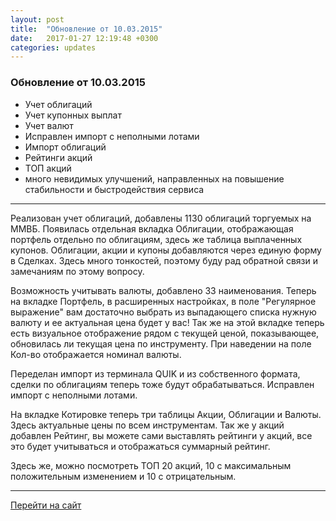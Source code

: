 ```yaml
---
layout: post
title:  "Обновление от 10.03.2015"
date:   2017-01-27 12:19:48 +0300
categories: updates
---
```

### Обновление от 10.03.2015

* Учет облигаций
* Учет купонных выплат
* Учет валют
* Исправлен импорт с неполными лотами
* Импорт облигаций
* Рейтинги акций
* ТОП акций
* много невидимых улучшений, направленных на повышение стабильности и быстродействия сервиса

---

Реализован учет облигаций, добавлены 1130 облигаций торгуемых на ММВБ. Появилась отдельная вкладка Облигации, отображающая портфель отдельно по облигациям, здесь же таблица выплаченных купонов. Облигации, акции и купоны добавляются через единую форму в Сделках. Здесь много тонкостей, поэтому буду рад обратной связи и замечаниям по этому вопросу.

Возможность учитывать валюты, добавлено 33 наименования. Теперь на вкладке Портфель, в расширенных настройках, в поле "Регулярное выражение" вам достаточно выбрать из выпадающего списка нужную валюту и ее актуальная цена будет у вас! Так же на этой вкладке теперь есть визуальное отображение рядом с текущей ценой, показывающее, обновилась ли текущая цена по инструменту. При наведении на поле Кол-во отображается номинал валюты.

Переделан импорт из терминала QUIK и из собственного формата, сделки по облигациям теперь тоже будут обрабатываться. Исправлен импорт с неполными лотами.

На вкладке Котировке теперь три таблицы Акции, Облигации и Валюты. Здесь актуальные цены по всем инструментам. Так же у акций добавлен Рейтинг, вы можете сами выставлять рейтинги у акций, все это будет учитываться и отображаться суммарный рейтинг.

Здесь же, можно посмотреть ТОП 20 акций, 10 с максимальным положительным изменением и 10 с отрицательным.

---
[Перейти на сайт]

[Перейти на сайт]: https://intelinvest.ru/